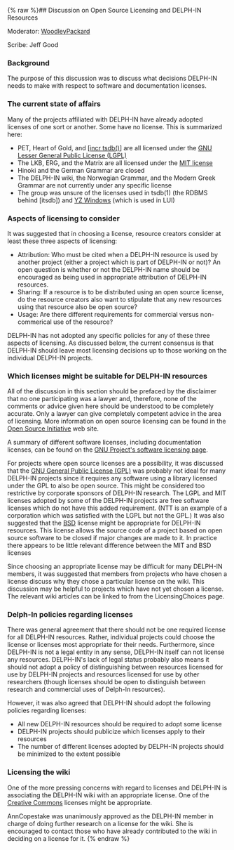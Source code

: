 {% raw %}## Discussion on Open Source Licensing and DELPH-IN Resources

Moderator: [WoodleyPackard](/WoodleyPackard)

Scribe: Jeff Good

### Background

The purpose of this discussion was to discuss what decisions DELPH-IN
needs to make with respect to software and documentation licenses.

### The current state of affairs

Many of the projects affiliated with DELPH-IN have already adopted
licenses of one sort or another. Some have no license. This is
summarized here:

- PET, Heart of Gold, and [\[incr
tsdb()]()\] are all licensed under the [GNU Lesser General
Public License (LGPL)](http://www.gnu.org/copyleft/lesser.html)
- The LKB, ERG, and the Matrix are all licensed
under the [MIT
license](http://www.opensource.org/licenses/mit-license.php)
- Hinoki and the German Grammar are closed
- The DELPH-IN wiki, the Norwegian Grammar, and the Modern Greek
Grammar are not currently under any specific license
- The group was unsure of the licenses used in tsdb(1) (the RDBMS
behind \[itsdb\]) and [YZ
Windows](http://yz-windows.sourceforge.net/) (which is used in
LUI)

### Aspects of licensing to consider

It was suggested that in choosing a license, resource creators consider
at least these three aspects of licensing:

- Attribution: Who must be cited when a DELPH-IN resource is used by
another project (either a project which is part of DELPH-IN or not)?
An open question is whether or not the DELPH-IN name should be
encouraged as being used in appropriate attribution of DELPH-IN
resources.
- Sharing: If a resource is to be distributed using an open source
license, do the resource creators also want to stipulate that any
new resources using that resource also be open source?
- Usage: Are there different requirements for commercial versus
non-commerical use of the resource?

DELPH-IN has not adopted any specific policies for any of these three
aspects of licensing. As discussed below, the current consensus is that
DELPH-IN should leave most licensing decisions up to those working on
the individual DELPH-IN projects.

### Which licenses might be suitable for DELPH-IN resources

All of the discussion in this section should be prefaced by the
disclaimer that no one participating was a lawyer and, therefore, none
of the comments or advice given here should be understood to be
completely accurate. Only a lawyer can give completely competent advice
in the area of licensing. More information on open source licensing can
be found in the [Open Source Initiative](http://www.opensource.org/) web
site.

A summary of different software licenses, including documentation
licenses, can be found on the [GNU Project's software licensing
page](http://www.gnu.org/philosophy/license-list.html).

For projects where open source licenses are a possibility, it was
discussed that the [GNU General Public License
(GPL)](http://www.gnu.org/copyleft/gpl.html) was probably not ideal for
many DELPH-IN projects since it requires any software using a library
licensed under the GPL to also be open source. This might be considered
too restrictive by corporate sponsors of DELPH-IN research. The LGPL and
MIT licenses adopted by some of the DELPH-IN projects are free software
licenses which do not have this added requirement. (NTT is an example of
a corporation which was satisfied with the LGPL but not the GPL.) It was
also suggested that the
[BSD](http://www.opensource.org/licenses/bsd-license.php) license might
be appropriate for DELPH-IN resources. This license allows the source
code of a project based on open source software to be closed if major
changes are made to it. In practice there appears to be little relevant
difference between the MIT and BSD licenses

Since choosing an appropriate license may be difficult for many DELPH-IN
members, it was suggested that members from projects who have chosen a
license discuss why they chose a particular license on the wiki. This
discussion may be helpful to projects which have not yet chosen a
license. The relevant wiki articles can be linked to from the
LicensingChoices page.

### Delph-In policies regarding licenses

There was general agreement that there should not be one required
license for all DELPH-IN resources. Rather, individual projects could
choose the license or licenses most appropriate for their needs.
Furthermore, since DELPH-IN is not a legal entity in any sense, DELPH-IN
itself can not license any resources. DELPH-IN's lack of legal status
probably also means it should not adopt a policy of distinguishing
between resources licensed for use by DELPH-IN projects and resources
licensed for use by other researchers (though licenses should be open to
distinguish between research and commercial uses of Delph-In resources).

However, it was also agreed that DELPH-IN should adopt the following
policies regarding licenses:

- All new DELPH-IN resources should be required to adopt some license
- DELPH-IN projects should publicize which licenses apply to their
resources
- The number of different licenses adopted by DELPH-IN projects should
be minimized to the extent possible

### Licensing the wiki

One of the more pressing concerns with regard to licenses and DELPH-IN
is associating the DELPH-IN wiki with an appropriate license. One of the
[Creative Commons](http://creativecommons.org/) licenses might be
appropriate.

AnnCopestake was unanimously approved as the DELPH-IN
member in charge of doing further research on a license for the wiki.
She is encouraged to contact those who have already contributed to the
wiki in deciding on a license for it.
<update date omitted for speed>{% endraw %}